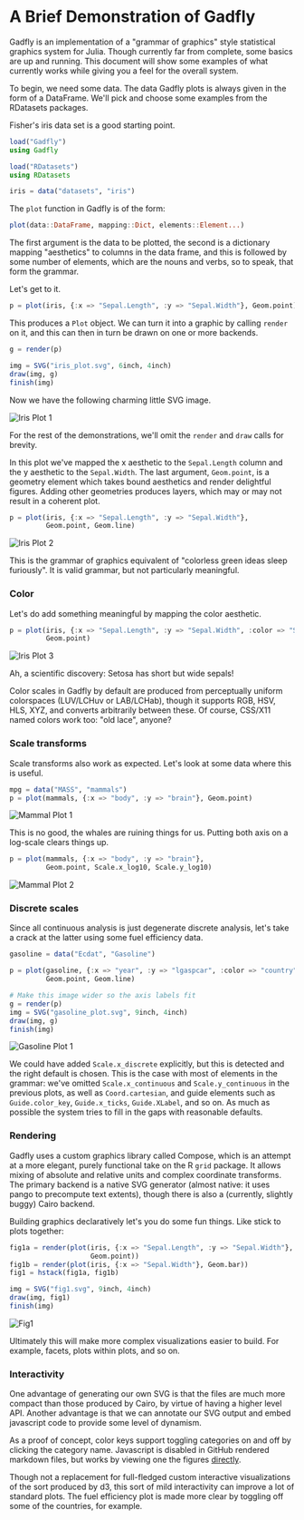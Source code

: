 # A Brief Demonstration of Gadfly

Gadfly is an implementation of a "grammar of graphics" style statistical
graphics system for Julia. Though currently far from complete, some basics are
up and running. This document will show some examples of what currently works
while giving you a feel for the overall system.

To begin, we need some data. The data Gadfly plots is always given in the form
of a DataFrame. We'll pick and choose some examples from the RDatasets packages.

Fisher's iris data set is a good starting point.

```julia
load("Gadfly")
using Gadfly

load("RDatasets")
using RDatasets

iris = data("datasets", "iris")
```

The `plot` function in Gadfly is of the form:

```julia
plot(data::DataFrame, mapping::Dict, elements::Element...)
```

The first argument is the data to be plotted, the second is a dictionary
mapping "aesthetics" to columns in the data frame, and this is followed by some
number of elements, which are the nouns and verbs, so to speak, that form the
grammar.

Let's get to it.

```julia
p = plot(iris, {:x => "Sepal.Length", :y => "Sepal.Width"}, Geom.point)
```

This produces a `Plot` object. We can turn it into a graphic by calling `render`
on it, and this can then in turn be drawn on one or more backends.

```julia
g = render(p)

img = SVG("iris_plot.svg", 6inch, 4inch)
draw(img, g)
finish(img)
```

Now we have the following charming little SVG image.

![Iris Plot 1](http://dcjones.github.com/gadfly/iris1.svg)

For the rest of the demonstrations, we'll omit the `render` and `draw` calls for
brevity.

In this plot we've mapped the x aesthetic to the `Sepal.Length` column and the y
aesthetic to the `Sepal.Width`. The last argument, `Geom.point`, is a geometry
element which takes bound aesthetics and render delightful figures. Adding other
geometries produces layers, which may or may not result in a coherent plot.

```julia
p = plot(iris, {:x => "Sepal.Length", :y => "Sepal.Width"},
         Geom.point, Geom.line)
```

![Iris Plot 2](http://dcjones.github.com/gadfly/iris2.svg)

This is the grammar of graphics equivalent of "colorless green ideas sleep
furiously". It is valid grammar, but not particularly meaningful.

### Color

Let's do add something meaningful by mapping the color aesthetic.

```julia
p = plot(iris, {:x => "Sepal.Length", :y => "Sepal.Width", :color => "Species"},
         Geom.point)
```

![Iris Plot 3](http://dcjones.github.com/gadfly/iris3.svg)

Ah, a scientific discovery: Setosa has short but wide sepals!

Color scales in Gadfly by default are produced from perceptually uniform
colorspaces (LUV/LCHuv or LAB/LCHab), though it supports RGB, HSV, HLS, XYZ, and
converts arbitrarily between these. Of course, CSS/X11 named colors work too:
"old lace", anyone?

### Scale transforms

Scale transforms also work as expected. Let's look at some data where this is
useful.

```julia
mpg = data("MASS", "mammals")
p = plot(mammals, {:x => "body", :y => "brain"}, Geom.point)
```

![Mammal Plot 1](http://dcjones.github.com/gadfly/mammals1.svg)

This is no good, the whales are ruining things for us. Putting both axis on a
log-scale clears things up.

```julia
p = plot(mammals, {:x => "body", :y => "brain"},
         Geom.point, Scale.x_log10, Scale.y_log10)
```

![Mammal Plot 2](http://dcjones.github.com/gadfly/mammals2.svg)

### Discrete scales

Since all continuous analysis is just degenerate discrete analysis, let's take a
crack at the latter using some fuel efficiency data.

```julia
gasoline = data("Ecdat", "Gasoline")

p = plot(gasoline, {:x => "year", :y => "lgaspcar", :color => "country"},
         Geom.point, Geom.line)

# Make this image wider so the axis labels fit
g = render(p)
img = SVG("gasoline_plot.svg", 9inch, 4inch)
draw(img, g)
finish(img)
```

![Gasoline Plot 1](http://dcjones.github.com/gadfly/gasoline1.svg)

We could have added `Scale.x_discrete` explicitly, but this is detected and the
right default is chosen. This is the case with most of elements in the grammar:
we've omitted `Scale.x_continuous` and `Scale.y_continuous` in the previous
plots, as well as `Coord.cartesian`, and guide elements such as
`Guide.color_key`, `Guide.x_ticks`, `Guide.XLabel`, and so on. As much as
possible the system tries to fill in the gaps with reasonable defaults.

### Rendering

Gadfly uses a custom graphics library called Compose, which is an attempt at a
more elegant, purely functional take on the R `grid` package. It allows mixing
of absolute and relative units and complex coordinate transforms. The primary
backend is a native SVG generator (almost native: it uses pango to precompute
text extents), though there is also a (currently, slightly buggy) Cairo backend.

Building graphics declaratively let's you do some fun things. Like stick to
plots together:

```julia
fig1a = render(plot(iris, {:x => "Sepal.Length", :y => "Sepal.Width"},
                    Geom.point))
fig1b = render(plot(iris, {:x => "Sepal.Width"}, Geom.bar))
fig1 = hstack(fig1a, fig1b)

img = SVG("fig1.svg", 9inch, 4inch)
draw(img, fig1)
finish(img)
```

![Fig1](http://dcjones.github.com/gadfly/fig1.svg)

Ultimately this will make more complex visualizations easier to build. For
example, facets, plots within plots, and so on.

### Interactivity

One advantage of generating our own SVG is that the files are much more
compact than those produced by Cairo, by virtue of having a higher level API.
Another advantage is that we can annotate our SVG output and embed javascript
code to provide some level of dynamism.

As a proof of concept, color keys support toggling categories on and off by
clicking the category name. Javascript is disabled in GitHub rendered markdown
files, but works by viewing one the figures [directly](gasoline1.svg).

Though not a replacement for full-fledged custom interactive visualizations of
the sort produced by d3, this sort of mild interactivity can improve a lot of
standard plots. The fuel efficiency plot is made more clear by toggling off some
of the countries, for example.


